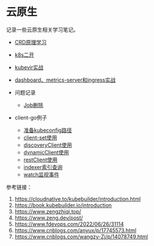 # 云原生

记录一些云原生相关学习笔记。

* [CRD原理学习](/md/云原生/CRD原理学习.md)
* [k8s二开](/md/云原生/k8s二开.md)
* [kubevir实战](/md/云原生/kubevir实战.md)
* [dashboard、metrics-server和ingress实战](/md/云原生/dashboard_metrics-server和ingresss实战.md)

* 问题记录
   * [Job删除](/md/云原生/[问题处理]client-go调用BatchV1().Jobs()删除时不同时删除关联pod资源.md)

* client-go例子
    * [准备kubeconfig路径](/md/云原生/[例1]准备kubeconfig路径)
    * [client-set使用](/md/云原生/[例2]client-set使用.md)
    * [discoveryClient使用](/md/云原生/[例3]discoveryClient使用.md)
    * [dynamicClient使用](/md/云原生/[例4]dynamicClient使用.md)
    * [restClient使用](/md/云原生/[例5]restClient使用.md)
    * [indexer索引查询](/md/云原生/[例6]indexer索引查询.md)
    * [watch监视事件](/md/云原生/[例7]watch监视事件.md)

参考链接：
1. https://cloudnative.to/kubebuilder/introduction.html
2. https://book.kubebuilder.io/introduction
3. https://www.zengzhiqi.top/
4. https://www.zeng.dev/post/
5. https://www.fdevops.com/2022/06/26/31114
6. https://www.cnblogs.com/anyux/p/17745573.html
7. https://www.cnblogs.com/wangzy-Zj/p/14078749.html
